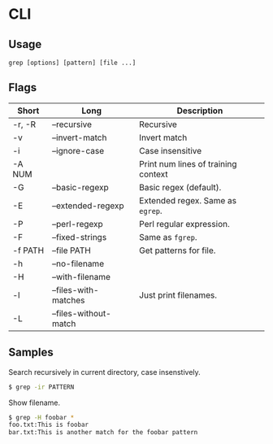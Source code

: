 # CLI

## Usage

```
grep [options] [pattern] [file ...]
```


## Flags


| Short   | Long                 | Description                         |
| ------- | -------------------- | ----------------------------------- |
| -r, -R  | –recursive           | Recursive                           |
| -v      | –invert-match        | Invert match                        |
| -i      | –ignore-case         | Case insensitive                    |
| -A NUM  |                      | Print num lines of training context |
| -G      | –basic-regexp        | Basic regex (default).              |
| -E      | –extended-regexp     | Extended regex. Same as `egrep`.    |
| -P      | –perl-regexp         | Perl regular expression.            |
| -F      | –fixed-strings       | Same as `fgrep`.                    |
| -f PATH | –file PATH           | Get patterns for file.              |
| -h      | –no-filename         |
| -H      | –with-filename       |
| -l      | –files-with-matches  | Just print filenames.               |
| -L      | –files-without-match |



## Samples

Search recursively in current directory, case insenstively.

```sh
$ grep -ir PATTERN
```

Show filename.

```sh
$ grep -H foobar *
foo.txt:This is foobar
bar.txt:This is another match for the foobar pattern
```
